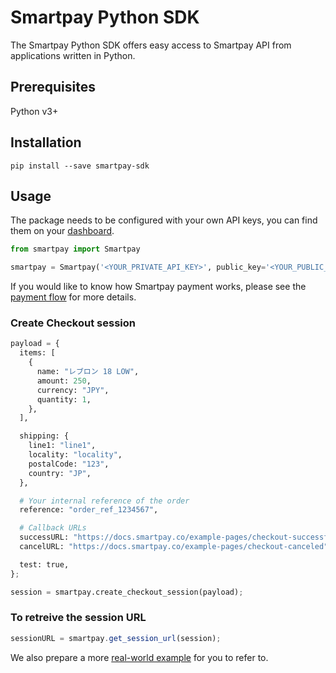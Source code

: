 # Smartpay Python SDK

The Smartpay Python SDK offers easy access to Smartpay API from applications written in Python.

## Prerequisites

Python v3+

## Installation

```shell
pip install --save smartpay-sdk
```

## Usage

The package needs to be configured with your own API keys, you can find them on your [dashboard](https://merchant.smartpay.co/settings/credentials).

```python
from smartpay import Smartpay

smartpay = Smartpay('<YOUR_PRIVATE_API_KEY>', public_key='<YOUR_PUBLIC_API_KEY>');
```

If you would like to know how Smartpay payment works, please see the [payment flow](https://docs.smartpay.co/#payment_flow) for more details.

### Create Checkout session

```python
payload = {
  items: [
    {
      name: "レブロン 18 LOW",
      amount: 250,
      currency: "JPY",
      quantity: 1,
    },
  ],

  shipping: {
    line1: "line1",
    locality: "locality",
    postalCode: "123",
    country: "JP",
  },

  # Your internal reference of the order
  reference: "order_ref_1234567",

  # Callback URLs
  successURL: "https://docs.smartpay.co/example-pages/checkout-successful",
  cancelURL: "https://docs.smartpay.co/example-pages/checkout-canceled",

  test: true,
};

session = smartpay.create_checkout_session(payload);
```

### To retreive the session URL

```javascript
sessionURL = smartpay.get_session_url(session);
```

We also prepare a more [real-world example](https://github.com/smartpay-co/integration-examples/blob/main/server/python/server.py) for you to refer to.
